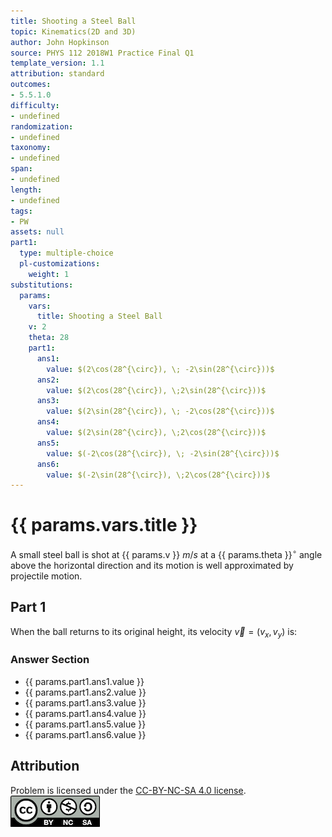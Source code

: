```yaml
---
title: Shooting a Steel Ball
topic: Kinematics(2D and 3D)
author: John Hopkinson
source: PHYS 112 2018W1 Practice Final Q1
template_version: 1.1
attribution: standard
outcomes:
- 5.5.1.0
difficulty:
- undefined
randomization:
- undefined
taxonomy:
- undefined
span:
- undefined
length:
- undefined
tags:
- PW
assets: null
part1:
  type: multiple-choice
  pl-customizations:
    weight: 1
substitutions:
  params:
    vars:
      title: Shooting a Steel Ball
    v: 2
    theta: 28
    part1:
      ans1:
        value: $(2\cos(28^{\circ}), \; -2\sin(28^{\circ}))$
      ans2:
        value: $(2\cos(28^{\circ}), \;2\sin(28^{\circ}))$
      ans3:
        value: $(2\sin(28^{\circ}), \; -2\cos(28^{\circ}))$
      ans4:
        value: $(2\sin(28^{\circ}), \;2\cos(28^{\circ}))$
      ans5:
        value: $(-2\cos(28^{\circ}), \; -2\sin(28^{\circ}))$
      ans6:
        value: $(-2\sin(28^{\circ}), \;2\cos(28^{\circ}))$
---
```

# {{ params.vars.title }}
A small steel ball is shot at {{ params.v }} $m/s$ at a {{ params.theta }}$^{\circ}$ angle above the horizontal direction and its motion is well approximated by projectile motion.

## Part 1

When the ball returns to its original height, its velocity $\overrightarrow{v} = (v_x, v_y)$ is:

### Answer Section

- {{ params.part1.ans1.value }}
- {{ params.part1.ans2.value }}
- {{ params.part1.ans3.value }}
- {{ params.part1.ans4.value }}
- {{ params.part1.ans5.value }}
- {{ params.part1.ans6.value }}

## Attribution

Problem is licensed under the [CC-BY-NC-SA 4.0 license](https://creativecommons.org/licenses/by-nc-sa/4.0/).<br> ![The Creative Commons 4.0 license requiring attribution-BY, non-commercial-NC, and share-alike-SA license.](https://raw.githubusercontent.com/firasm/bits/master/by-nc-sa.png)